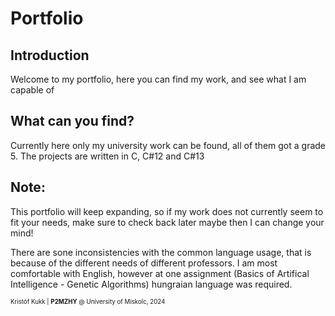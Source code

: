 # Portfolio

## Introduction
Welcome to my portfolio, here you can find my work, and see what I am capable of

## What can you find?
Currently here only my university work can be found, all of them got a grade 5.
The projects are written in C, C#12 and C#13

## Note:
This portfolio will keep expanding, so if my work does not currently seem to fit your needs,
make sure to check back later maybe then I can change your mind!

There are sone inconsistencies with the common language usage, that is because of the different needs of different professors.
I am most comfortable with English, however at one assignment (Basics of Artifical Intelligence - Genetic Algorithms) hungraian language was required. 

<sub><sup>
Kristóf Kukk | <b>P2MZHY</b> @ University of Miskolc, 2024
</sup></sub>